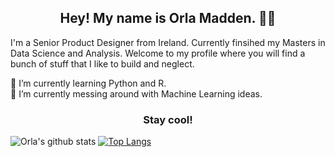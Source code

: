<h2 align="center">Hey! My name is Orla Madden. 👋🤓</h2>
<p>I'm a Senior Product Designer from Ireland. Currently finsihed my Masters in Data Science and Analysis. Welcome to my profile where you will find a bunch of stuff that I like to build and neglect.</p>

🌱 I’m currently learning Python and R.  
🔭 I’m currently messing around with Machine Learning ideas.

<h3 align="center">Stay cool!</h3>

![Orla's github stats](https://github-readme-stats.vercel.app/api?username=orlamadden&show_icons=true&theme=slateorange) [![Top Langs](https://github-readme-stats.vercel.app/api/top-langs/?username=orlamadden&layout=compact&theme=slateorange)](https://github.com/orlamadden/github-readme-stats)

<!--
**orlamadden/orlamadden** is a ✨ _special_ ✨ repository because its `README.md` (this file) appears on your GitHub profile.

Here are some ideas to get you started:

- 🔭 I’m currently working on ...
- 🌱 I’m currently learning ...
- 👯 I’m looking to collaborate on ...
- 🤔 I’m looking for help with ...
- 💬 Ask me about ...
- 📫 How to reach me: ...
- 😄 Pronouns: ...
- ⚡ Fun fact: ...
-->
